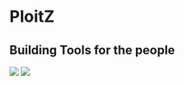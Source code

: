 # PloitZ
Building Tools for the people
----
<p allign="left">
<a href="https://instagram.com/unofficialdxnny"><img src="https://github.com/PloitZKing/.github/assets/82535503/f93243dd-46e3-4700-baae-7db18441a86a"></a>
<a href="https://t.me/+UbnfVuEsLPI2MTZk"><img src="https://github.com/PloitZKing/.github/assets/82535503/b0f06a38-0dc8-4720-9ba8-3c614011d7e4"></a>

</p>
